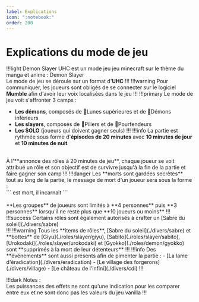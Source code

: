 ```yaml
---
label: Explications
icon: ":notebook:"
order: 200
---
```


# Explications du mode de jeu
!!!light
Demon Slayer UHC est un mode jeu jeu minecraft sur le thème du manga et anime : Demon Slayer <br>
Le mode de jeu se déroule sur un format d'**UHC**
!!!
!!!warning
Pour communiquer, les joueurs sont obligés de se connecter sur le logiciel **Mumble** afin d'avoir leur voix localisées dans le jeu
!!!
!!!primary
Le mode de jeu voit s'affronter 3 camps :
- **Les démons**, composés de :large_orange_diamond:Lunes supérieures et de :small_orange_diamond:Démons inférieurs
- **Les slayers**, composés de :large_blue_diamond:Piliers et de :small_blue_diamond:Pourfendeurs
- **Les SOLO** (joueurs qui doivent gagner seuls)
!!!
!!!info
La partie  est rythmée sous forme d'**épisodes de 20 minutes** avec **10 minutes de jour** et **10 minutes de nuit** <br>
<br>
À l'**annonce des rôles à 20 minutes de jeu**, chaque joueur se voit attribué un rôle et son objectif est de survivre jusqu'à la fin de la partie et faire gagner son camp
!!!
!!!danger
Les **morts sont gardées secrètes** tout au long de la partie, le message de mort d'un joueur sera sous la forme : <br>
```<nom du joueur> est mort, il incarnait <nom du rôle>``` <br>
<br>
**Les groupes** de joueurs sont limités à **4 personnes** puis **3 personnes** lorsqu'il ne reste plus que **10 joueurs ou moins**
!!!
!!!success
Certains rôles sont également autorisés à crafter un [Sabre du soleil](./divers/sabre) <br>
!!!
!!!warning
Tous les **items de rôles**, [Sabre du soleil](./divers/sabre) et **bottes** de [Giyu](./roles/slayer/giyu), [Sabito](./roles/slayer/sabito), [Urokodaki](./roles/slayer/urokodaki) et [Gyokko](./roles/demon/gyokko) sont **supprimés à la mort de leur détenteurs**
!!!
!!!info
Des **événements** sont aussi présents afin de pimenter la partie :
- [La lame d'éradication](./divers/eradication)
- [Le village des forgerons](./divers/village)
- [Le château de l'infini](./divers/cdi)
!!!





!!!dark
Notes : <br>
Les puissances des effets ne sont qu'une indication pour les comparer entre eux et ne sont donc pas les valeurs du jeu vanilla
!!!

